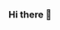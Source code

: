 ### Hi there 👋

<!--
**RodrigoRodrig/RodrigoRodrig** is a ✨ _special_ ✨ repository because its `README.md` (this file) appears on your GitHub profile.

My name is Rodrigo. I'm a web developer since 2017.

I started my web journey when I received my first HTML book.

Since then I've been expanding my knowledge and started learning back-end languages such as NodeJS and PHP.

I always try to do my best when I'm creating some kind of website or web app, because I know how they are important to people.

Feel free to reach me out by my email.
